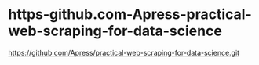 # https-github.com-Apress-practical-web-scraping-for-data-science
https://github.com/Apress/practical-web-scraping-for-data-science.git
